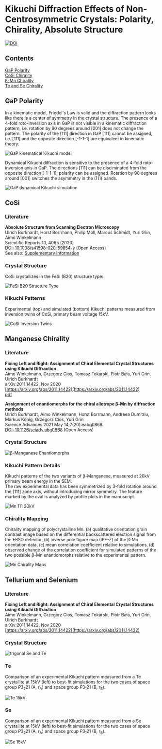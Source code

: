 # Kikuchi Diffraction Effects of Non-Centrosymmetric Crystals: Polarity, Chirality, Absolute Structure
[![DOI](https://zenodo.org/badge/DOI/10.5281/zenodo.4118076.svg)](https://doi.org/10.5281/zenodo.4118076)

## Contents

[GaP Polarity](#gap-polarity)  
[CoSi Chirality](#cosi)   
[&beta;-Mn Chirality](#manganese-chirality)   
[Te and Se Chirality](#tellurium-and-selenium)  
 


## GaP Polarity

In a kinematic model, Friedel's Law is valid and the diffraction pattern looks like there is a center of symmetry in the crystal structure. 
The presence of a 4-fold roto-inversion axis in GaP is not visible in a kinematic diffraction pattern, i.e. rotation by 90 degrees around [001] does not change the pattern.
The polarity of the [111] direction in GaP [111] cannot be assigned, i.e. [111] and the opposite direction [-1-1-1] are equivalent in kinematic theory. 

![GaP kinematical Kikuchi model](img/GaP/GaP_kinematic.gif)

Dynamical Kikuchi diffraction is sensitive to the presence of a 4-fold roto-inversion axis in GaP. 
The directions [111] can be disciminated from the opposite direction [-1-1-1], polarity can be assigned. 
Rotation by 90 degrees around [001] switches the asymmetry in the (111) bands.

![GaP dynamical Kikuchi simulation](img/GaP/GaP_dynamical.gif)


## CoSi

### Literature 

**__Absolute Structure from Scanning Electron Microscopy__**  
Ulrich Burkhardt, Horst Borrmann, Philip Moll, Marcus Schmidt, Yuri Grin, Aimo Winkelmann   
Scientific Reports 10, 4065 (2020)  
[DOI: 10.1038/s41598-020-59854-y](https://doi.org/10.1038/s41598-020-59854-y) (Open Access)   
See also: [Supplementary Information](https://static-content.springer.com/esm/art%3A10.1038%2Fs41598-020-59854-y/MediaObjects/41598_2020_59854_MOESM1_ESM.docx)


### Crystal Structure

CoSi crystallizes in the FeSi (B20) structure type:

![FeSi B20 Structure Type](img/cosi/B20_FeSi_Structure.gif)



### Kikuchi Patterns

Experimental (top) and simulated (bottom) Kikuchi patterns measured from inversion twins of CoSi, primary beam voltage 15kV. 

![CoSi Inversion Twins](img/cosi/CoSi_Inversion_Twins_EXP_SIM_15kV.gif)


## Manganese Chirality 

### Literature 

**__Fixing Left and Right: Assignment of Chiral Elemental Crystal Structures using Kikuchi Diffraction__**  
Aimo Winkelmann,  Grzegorz Cios, Tomasz Tokarski, Piotr Bała, Yuri Grin, Ulrich Burkhardt   
arXiv:2011.14422, Nov 2020   
[https://arxiv.org/abs/2011.14422](https://arxiv.org/abs/2011.14422)   
[pdf](pdf/Winkelmann_Kikuchi_Chirality_arxiv_updated_2021.pdf)   


**__Assignment of enantiomorphs for the chiral allotrope &beta;-Mn by diffraction methods__**   
Ulrich Burkhardt, Aimo Winkelmann, Horst Borrmann, Andreea Dumitriu, Markus König, Grzegorz Cios, Yuri Grin   
Science Advances 2021 May 14;7(20):eabg0868.   
[DOI: 10.1126/sciadv.abg0868](https://doi.org/10.1126/sciadv.abg0868) (Open Access)   



### Crystal Structure

![&beta;-Manganese Enantiomorphs](img/Mn/betaMn_structure.png)

### Kikuchi Pattern Details

Kikuchi patterns of the two variants of &beta;-Manganese, measured at 20kV primary beam energy in the SEM.  
The raw experimental data has been symmetrized by 3-fold rotation around the \[111\] zone axis, 
without introducing mirror symmetry.
The feature marked by the oval is analyzed by profile plots in the manuscript.

![Mn 111 20kV](img/Mn/Mn111_20kV_SIM_EXP_MARK_HORZ.gif)

### Chirality Mapping

Chirality mapping of polycrystalline Mn. 
(a) qualitative orientation grain contrast image based on the differential backscattered electron signal from the EBSD detector, 
(b) inverse pole figure map (IPF-Z) of the &beta;-Mn orientation data, (c) mean correlation coefficient relative to simulations,
(d) observed change of the correlation coefficient for simulated patterns of the two possible &beta;-Mn enantiomorphs relative to the experimental pattern.


![Mn Chirality Maps](img/Mn/AD0013_maps4_sm.png)


## Tellurium and Selenium

### Literature 

**__Fixing Left and Right: Assignment of Chiral Elemental Crystal Structures using Kikuchi Diffraction__**  
Aimo Winkelmann,  Grzegorz Cios, Tomasz Tokarski, Piotr Bała, Yuri Grin, Ulrich Burkhardt   
arXiv:2011.14422, Nov 2020   
[https://arxiv.org/abs/2011.14422](https://arxiv.org/abs/2011.14422)   

### Crystal Structure

![trigonal Se and Te](img/Te/TeSe_structure.png)

### Te

Comparison of an experimental Kikuchi pattern measured from a Te crystallite at 15kV  (left) to best-fit simulations for the two cases of space group *P*3<sub>2</sub>21  (A, r<sub>A</sub>) and space group *P*3<sub>1</sub>21 (B, r<sub>B</sub>). 

![Te 15kV](img/Te/Te15kV_chirality.gif)

### Se

Comparison of an experimental Kikuchi pattern measured from a Se crystallite at 15kV  (left) to best-fit simulations for the two cases of space group *P*3<sub>2</sub>21  (A, r<sub>A</sub>) and space group *P*3<sub>1</sub>21 (B, r<sub>B</sub>). 

![Se 15kV](img/Se/Se15kV_chirality.gif)




